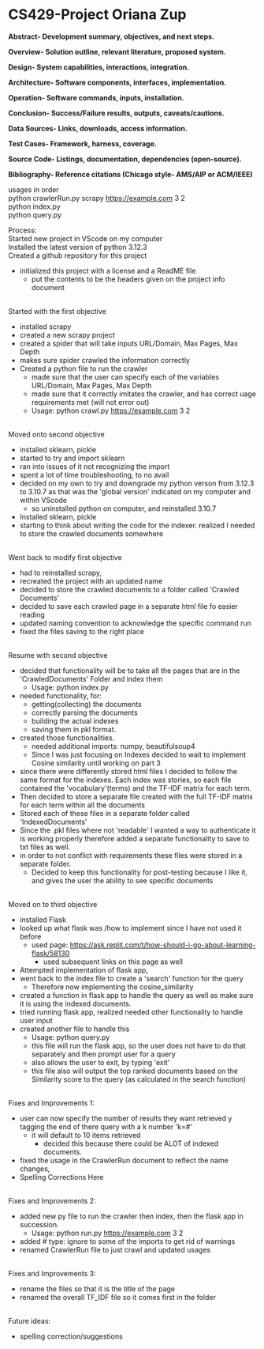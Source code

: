 # CS429-Project Oriana Zup

**Abstract- Development summary, objectives, and next steps.** 

**Overview- Solution outline, relevant literature, proposed system.**

**Design- System capabilities, interactions, integration.** 

**Architecture- Software components, interfaces, implementation.** 

**Operation- Software commands, inputs, installation.** 

**Conclusion- Success/Failure results, outputs, caveats/cautions.** 

**Data Sources- Links, downloads, access information.** 

**Test Cases- Framework, harness, coverage.** 

**Source Code- Listings, documentation, dependencies (open-source).** 

**Bibliography- Reference citations (Chicago style- AMS/AIP or ACM/IEEE)** 

usages in order <br>
python crawlerRun.py scrapy https://example.com 3 2 <br>
python index.py <br>
python query.py <br>

Process: <br>
Started new project in VScode on my computer <br>
Installed the latest version of python 3.12.3 <br>
Created a github repository for this project <br>
- initialized this project with a license and a ReadME file <br>
  - put the contents to be the headers given on the project info document <br> <br>

Started with the first objective <br>
- installed scrapy
- created a new scrapy project <br>
- created a spider that will take inputs URL/Domain, Max Pages, Max Depth <br>
- makes sure spider crawled the information correctly  <br>
- Created a python file to run the crawler <br>
  - made sure that the user can specify each of the variables URL/Domain, Max Pages, Max Depth <br>
  - made sure that it correctly imitates the crawler, and has correct uage requirements met (will not error out)<br>
  - Usage: python crawl.py https://example.com 3 2 <br> <br>
 
Moved onto second objective <br>
- installed sklearn, pickle <br>
- started to try and import sklearn <br>
- ran into issues of it not recognizing the import <br>
- spent a lot of time troubleshooting, to no avail <br>
- decided on my own to try and downgrade my python verson from 3.12.3 to 3.10.7 as that was the 'global version' indicated on my computer and within VScode <br>
  - so uninstalled python on computer, and reinstalled 3.10.7 <br>
- Installed sklearn, pickle <br>
- starting to think about writing the code for the indexer. realized I needed to store the crawled documents somewhere <br> <br>

Went back to modify first objective <br>
- had to reinstalled scrapy, <br>
- recreated the project with an updated name <br>
- decided to store the crawled documents to a folder called 'Crawled Documents' <br>
- decided to save each crawled page in a separate html file fo easier reading <br>
- updated naming convention to acknowledge the specific command run <br>
- fixed the files saving to the right place <br> <br>

Resume with second objective  <br>
- decided that functionality will be to take all the pages that are in the 'CrawledDocuments' Folder and index them <br>
  - Usage: python index.py <br>
- needed functionality, for:  <br>
  - getting(collecting) the documents  <br>
  - correctly parsing the documents  <br>
  - building the actual indexes  <br>
  - saving them in pkl format.  <br>
- created those functionalities.  <br>
  - needed additional imports: numpy, beautifulsoup4
  - Since I was just focusing on Indexes decided to wait to implement Cosine similarity until working on part 3  <br>
- since there were differently stored html files I decided to follow the same format for the indexes. Each index was stories, so each file contained the 'vocabulary'(terms) and the TF-IDF matrix for each term.  <br>
- Then decided to store a separate file created with the full TF-IDF matrix for each term within all the documents  <br>
- Stored each of these files in a separate folder called 'IndexedDocuments'  <br>
- Since the .pkl files where not 'readable' I wanted a way to authenticate it is working properly therefore added a separate functionality to save to txt files as well.  <br>
- in order to not conflict with requirements these files were stored in a separate folder.  <br>
  - Decided to keep this functionality for post-testing because I like it, and gives the user the ability to see specific documents  <br>  <br>
 
Moved on to third objective   <br>
- installed Flask <br>
- looked up what flask was /how to implement since I have not used it before <br>
  - used page: https://ask.replit.com/t/how-should-i-go-about-learning-flask/58130 <br>
    - used subsequent links on this page as well <br>
- Attempted implementation of flask app, <br>
- went back to the index file to create a 'search' function for the query <br>
  - Therefore now implementing the cosine_similarity <br>
- created a function in flask app to handle the query as well as make sure it is using the indexed documents. <br>
- tried running flask app, realized needed other functionality to handle user input <br>
- created another file to handle this <br>
  - Usage: python query.py  <br>
  - this file will run the flask app, so the user does not have to do that separately and then prompt user for a query <br>
  - also allows the user to exit, by typing 'exit' <br>
  - this file also will output the top ranked documents based on the Similarity score to the query (as calculated in the search function) <br> <br>

Fixes and Improvements 1: <br>
- user can now specify the number of results they want retrieved y tagging the end of there query with a k number 'k=#' <br>
  - it will default to 10 items retrieved <br>
    - decided this because there could be ALOT of indexed documents. <br>
- fixed the usage in the CrawlerRun document to reflect the name changes,  <br>
- Spelling Corrections Here <br> <br>

Fixes and Improvements 2: <br>
- added new py file to run the crawler then index, then the flask app in succession.<br>
  - Usage: python run.py https://example.com 3 2 <br>
- added # type: ignore to some of the imports to get rid of warnings<br>
- renamed CrawlerRun file to just crawl and updated usages<br><br>

Fixes and Improvements 3: <br>
- rename the files so that it is the title of the page <br>
- renamed the overall TF_IDF file so it comes first in the folder <br> <br>

Future ideas: <br>
- spelling correction/suggestions<br>
